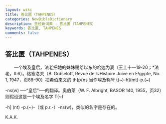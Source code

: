 ```yaml
---
layout: wiki
title: 答比匿（TAHPENES）
categories: NewBibleDictionary
description: 圣经新词典 - 答比匿（TAHPENES）
keywords: 答比匿, TAHPENES
comments: false
---
```


## 答比匿（TAHPENES）

　　一个埃及皇后，法老把她的妹妹赐给以东的哈达为妻（王上十一19-20；*法老，II.6）。格塞洛夫（B. Grdseloff, Revue de l~Histoire Juive en E!gypte, No. 1, 1947，页88-90）把希伯来文的 th]p{ns 当作埃及称号 t(~)-h](mt)-p.(~)

-ns(w) ──“皇后”──的翻译。奥伯莱（W. F. Albright, BASOR 140, 1955，页32）则假设这是一个埃及名字 T(~)

-h] (nt) -p.(~)-（或 p.r.-）-ns(w)，类似的名字是存在的。

K.A.K.








